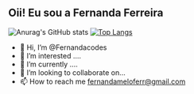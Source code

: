 ## Oii! Eu sou a Fernanda Ferreira

![Anurag's GitHub stats](https://github-readme-stats.vercel.app/api?username=fernanda-de-melo&show_icons=true&theme=tokyonight)
[![Top Langs](https://github-readme-stats.vercel.app/api/top-langs/?username=fernanda-de-melo&theme=tokyonight)](https://github.com/anuraghazra/github-readme-stats)

- 👋 Hi, I’m @Fernandacodes
- 👀 I’m interested .... 
- 🌱 I’m currently ....
- 💞️ I’m looking to collaborate on...
- 📫 How to reach me fernandameloferr@gmail.com


